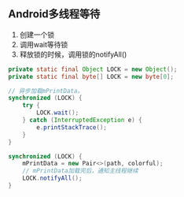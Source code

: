 ## Android多线程等待

1. 创建一个锁
2. 调用wait等待锁
3. 释放锁的时候，调用锁的notifyAll()

```java
private static final Object LOCK = new Object();
private static final byte[] LOCK = new byte[0];

// 异步加载mPrintData。
synchronized (LOCK) {
    try {
        LOCK.wait();
    } catch (InterruptedException e) {
        e.printStackTrace();
    }
}

synchronized (LOCK) {
    mPrintData = new Pair<>(path, colorful);
    // mPrintData加载完后，通知主线程继续
    LOCK.notifyAll();
}
```
